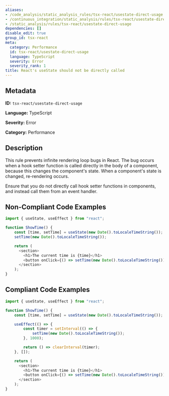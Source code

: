 ```yaml
---
aliases:
- /code_analysis/static_analysis_rules/tsx-react/usestate-direct-usage
- /continuous_integration/static_analysis/rules/tsx-react/usestate-direct-usage
- /static_analysis/rules/tsx-react/usestate-direct-usage
dependencies: []
disable_edit: true
group_id: tsx-react
meta:
  category: Performance
  id: tsx-react/usestate-direct-usage
  language: TypeScript
  severity: Error
  severity_rank: 1
title: React's useState should not be directly called
---
```

<!--  SOURCED FROM https://github.com/DataDog/datadog-static-analyzer-rule-docs -->


## Metadata
**ID:** `tsx-react/usestate-direct-usage`

**Language:** TypeScript

**Severity:** Error

**Category:** Performance

## Description
This rule prevents infinite rendering loop bugs in React. The bug occurs when a hook setter function is called directly in the body of a component, because this changes the component's state. When a component's state is changed, re-rendering occurs.

Ensure that you do not directly call hook setter functions in components, and instead call them from an event handler.

## Non-Compliant Code Examples
```typescript
import { useState, useEffect } from "react";

function ShowTime() {
    const [time, setTime] = useState(new Date().toLocaleTimeString());
    setTime(new Date().toLocaleTimeString());

    return (
      <section>
        <h1>The current time is {time}</h1>
        <button onClick={() => setTime(new Date().toLocaleTimeString())}>Update Time</button>
      </section>
    );
}
```

## Compliant Code Examples
```typescript
import { useState, useEffect } from "react";

function ShowTime() {
    const [time, setTime] = useState(new Date().toLocaleTimeString());

    useEffect(() => {
        const timer = setInterval(() => {
            setTime(new Date().toLocaleTimeString());
        }, 1000);

        return () => clearInterval(timer);
    }, []);

    return (
      <section>
        <h1>The current time is {time}</h1>
        <button onClick={() => setTime(new Date().toLocaleTimeString())}>Update Time</button>
      </section>
    );
}
```

